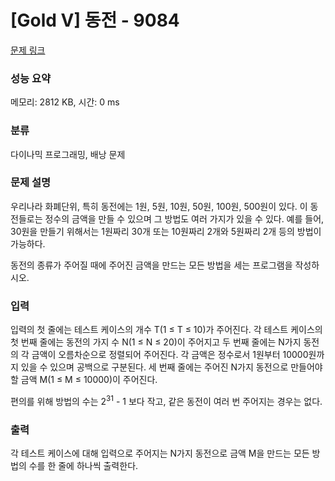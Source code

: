 # [Gold V] 동전 - 9084 

[문제 링크](https://www.acmicpc.net/problem/9084) 

### 성능 요약

메모리: 2812 KB, 시간: 0 ms

### 분류

다이나믹 프로그래밍, 배낭 문제

### 문제 설명

<p>우리나라 화폐단위, 특히 동전에는 1원, 5원, 10원, 50원, 100원, 500원이 있다. 이 동전들로는 정수의 금액을 만들 수 있으며 그 방법도 여러 가지가 있을 수 있다. 예를 들어, 30원을 만들기 위해서는 1원짜리 30개 또는 10원짜리 2개와 5원짜리 2개 등의 방법이 가능하다.</p>

<p>동전의 종류가 주어질 때에 주어진 금액을 만드는 모든 방법을 세는 프로그램을 작성하시오.</p>

### 입력 

 <p>입력의 첫 줄에는 테스트 케이스의 개수 T(1 ≤ T ≤ 10)가 주어진다. 각 테스트 케이스의 첫 번째 줄에는 동전의 가지 수 N(1 ≤ N ≤ 20)이 주어지고 두 번째 줄에는 N가지 동전의 각 금액이 오름차순으로 정렬되어 주어진다. 각 금액은 정수로서 1원부터 10000원까지 있을 수 있으며 공백으로 구분된다. 세 번째 줄에는 주어진 N가지 동전으로 만들어야 할 금액 M(1 ≤ M ≤ 10000)이 주어진다.</p>

<p>편의를 위해 방법의 수는 2<sup>31</sup> - 1 보다 작고, 같은 동전이 여러 번 주어지는 경우는 없다.</p>

### 출력 

 <p>각 테스트 케이스에 대해 입력으로 주어지는 N가지 동전으로 금액 M을 만드는 모든 방법의 수를 한 줄에 하나씩 출력한다.</p>

